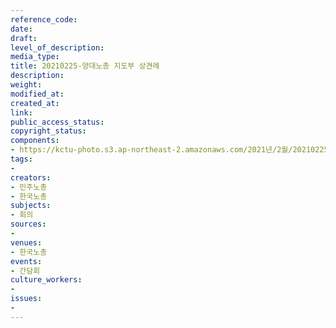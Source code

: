 ```yaml
---
reference_code: 
date: 
draft: 
level_of_description: 
media_type: 
title: 20210225-양대노총 지도부 상견례
description: 
weight: 
modified_at: 
created_at: 
link: 
public_access_status: 
copyright_status: 
components:
- https://kctu-photo.s3.ap-northeast-2.amazonaws.com/2021년/2월/20210225-양대노총+지도부+상견례/_5D42575.jpg
tags:
- 
creators:
- 민주노총
- 한국노총
subjects:
- 회의
sources:
- 
venues:
- 한국노총
events:
- 간담회
culture_workers:
- 
issues:
- 
---
```


